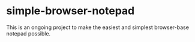 # simple-browser-notepad
This is an ongoing project to make the easiest and simplest browser-base notepad possible.

